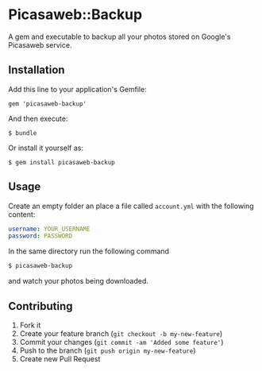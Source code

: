 # Picasaweb::Backup

A gem and executable to backup all your photos stored on Google's Picasaweb
service.

## Installation

Add this line to your application's Gemfile:

    gem 'picasaweb-backup'

And then execute:

    $ bundle

Or install it yourself as:

    $ gem install picasaweb-backup

## Usage

Create an empty folder an place a file called `account.yml` with the following
content:

```yaml
username: YOUR_USERNAME
password: PASSWORD
```

In the same directory run the following command
```bash
$ picasaweb-backup
```
and watch your photos being downloaded.

## Contributing

1. Fork it
2. Create your feature branch (`git checkout -b my-new-feature`)
3. Commit your changes (`git commit -am 'Added some feature'`)
4. Push to the branch (`git push origin my-new-feature`)
5. Create new Pull Request
